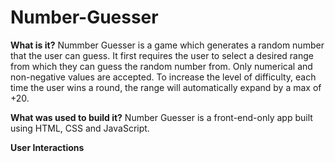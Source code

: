 # Number-Guesser

**What is it?**
Nummber Guesser is a game which generates a random number that the user can guess. It first requires the user to select a desired range from which they can guess the random number from. Only numerical and non-negative values are accepted. 
To increase the level of difficulty, each time the user wins a round, the range will automatically expand by a max of +20.

**What was used to build it?**
Number Guesser is a front-end-only app built using HTML, CSS and JavaScript.

**User Interactions**




